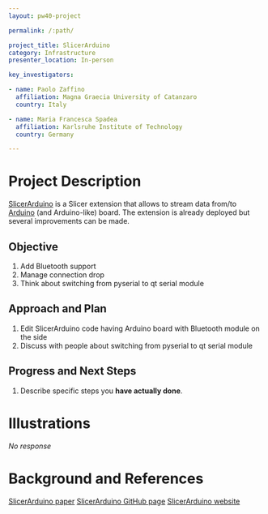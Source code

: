 ```yaml
---
layout: pw40-project

permalink: /:path/

project_title: SlicerArduino
category: Infrastructure
presenter_location: In-person

key_investigators:

- name: Paolo Zaffino
  affiliation: Magna Graecia University of Catanzaro
  country: Italy

- name: Maria Francesca Spadea
  affiliation: Karlsruhe Institute of Technology
  country: Germany

---
```


# Project Description

<!-- Add a short paragraph describing the project. -->

[SlicerArduino](https://www.mdpi.com/2306-5354/7/3/109) is a Slicer extension that allows to stream data from/to [Arduino](https://www.arduino.cc/) (and Arduino-like) board.
The extension is already deployed but several improvements can be made.

## Objective

<!-- Describe here WHAT you would like to achieve (what you will have as end result). -->

1.  Add Bluetooth support
2.  Manage connection drop
3.  Think about switching from pyserial to qt serial module

## Approach and Plan

<!-- Describe here HOW you would like to achieve the objectives stated above. -->

1.  Edit SlicerArduino code having Arduino board with Bluetooth module on the side
2.  Discuss with people about switching from pyserial to qt serial module

## Progress and Next Steps

<!-- Update this section as you make progress, describing of what you have ACTUALLY DONE.
     If there are specific steps that you could not complete then you can describe them here, too. -->

1.  Describe specific steps you **have actually done**.

# Illustrations

<!-- Add pictures and links to videos that demonstrate what has been accomplished. -->

*No response*

# Background and References

<!-- If you developed any software, include link to the source code repository.
     If possible, also add links to sample data, and to any relevant publications. -->

[SlicerArduino paper](https://www.mdpi.com/2306-5354/7/3/109)
[SlicerArduino GitHub page](https://github.com/pzaffino/SlicerArduinoController)
[SlicerArduino website](https://pzaffino.github.io/SlicerArduinoController/)

